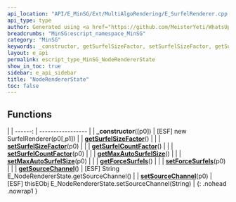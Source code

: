 ```yaml
---
api_location: "API/E_MinSG/Ext/MultiAlgoRendering/E_SurfelRenderer.cpp:22:35"
api_type: type
author: Generated using <a href="https://github.com/MeisterYeti/WhatsUpDoc">WhatsUpDoc</a>
breadcrumbs: "MinSG:escript_namespace_MinSG"
category: "MinSG"
keywords: _constructor, getSurfelSizeFactor, setSurfelSizeFactor, getSurfelCountFactor, setSurfelCountFactor, getMaxAutoSurfelSize, setMaxAutoSurfelSize, getForceSurfels, setForceSurfels, getSourceChannel, setSourceChannel
layout: e_api
permalink: escript_type_MinSG_NodeRendererState
show_in_toc: true
sidebar: e_api_sidebar
title: "NodeRendererState"
toc: false
---
```


## Functions

|
| ------: | ----------------- |
| **_constructor**([p0]) | [ESF] new SurfelRenderer(p0[,p1]) |
| **[getSurfelSizeFactor](classMinSG_1_1MAR_1_1SurfelRenderer#classMinSG_1_1MAR_1_1SurfelRenderer_1a47da18b9cab85c49b824d61683148acd)**() |  |
| **[setSurfelSizeFactor](classMinSG_1_1MAR_1_1SurfelRenderer#classMinSG_1_1MAR_1_1SurfelRenderer_1abb0a80ebc4354eaff809e51e43bc46e1)**(p0) |  |
| **[getSurfelCountFactor](classMinSG_1_1MAR_1_1SurfelRenderer#classMinSG_1_1MAR_1_1SurfelRenderer_1a267aeaa1bf102ae4501d4e873c76cc7b)**() |  |
| **[setSurfelCountFactor](classMinSG_1_1MAR_1_1SurfelRenderer#classMinSG_1_1MAR_1_1SurfelRenderer_1a8c5c3990086be987bffd2b3f7eb75d0e)**(p0) |  |
| **[getMaxAutoSurfelSize](classMinSG_1_1MAR_1_1SurfelRenderer#classMinSG_1_1MAR_1_1SurfelRenderer_1a207df9230b897cb5e88e162912628717)**() |  |
| **[setMaxAutoSurfelSize](classMinSG_1_1MAR_1_1SurfelRenderer#classMinSG_1_1MAR_1_1SurfelRenderer_1a15e76ad5efa1132374dc935aab834858)**(p0) |  |
| **[getForceSurfels](classMinSG_1_1MAR_1_1SurfelRenderer#classMinSG_1_1MAR_1_1SurfelRenderer_1a0579218be57bce60dda7dffd464b67af)**() |  |
| **[setForceSurfels](classMinSG_1_1MAR_1_1SurfelRenderer#classMinSG_1_1MAR_1_1SurfelRenderer_1a135758a066e75f8944cd6a3f6f174c84)**(p0) |  |
| **[getSourceChannel](classMinSG_1_1NodeRendererState#classMinSG_1_1NodeRendererState_1a198cddabde3871f806c564ab0bc22539)**() | [ESF] String E_NodeRendererState.getSourceChannel() |
| **[setSourceChannel](classMinSG_1_1NodeRendererState#classMinSG_1_1NodeRendererState_1a6a76a00ff520bd270c48e3c37e000dd0)**(p0) | [ESF] thisEObj E_NodeRendererState.setSourceChannel(String) |
{: .nohead .nowrap1 }
